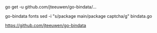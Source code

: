 go get -u github.com/jteeuwen/go-bindata/...

go-bindata fonts
sed -i "s/package main/package captcha/g" bindata.go

https://github.com/jteeuwen/go-bindata